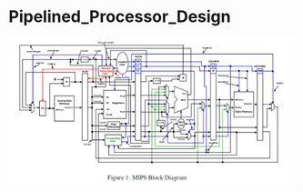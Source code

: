 # Pipelined_Processor_Design

![Processor Image](https://github.com/susavlsh10/Pipelined_Processor_Design/blob/main/processor.png)
